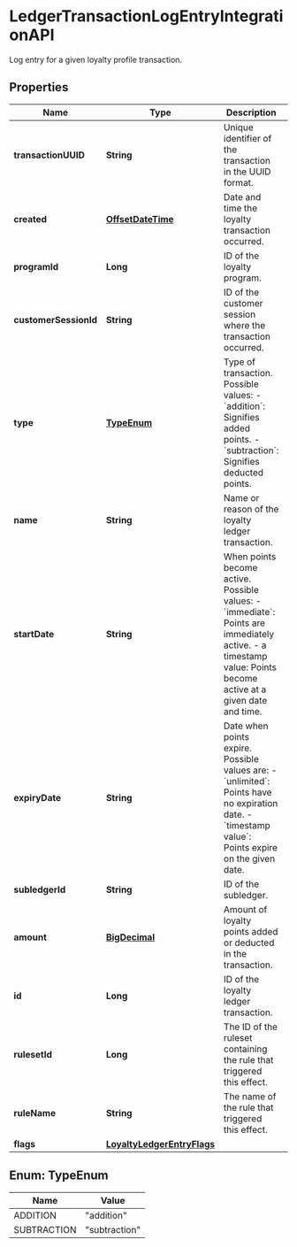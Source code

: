 

# LedgerTransactionLogEntryIntegrationAPI

Log entry for a given loyalty profile transaction.
## Properties

Name | Type | Description | Notes
------------ | ------------- | ------------- | -------------
**transactionUUID** | **String** | Unique identifier of the transaction in the UUID format. | 
**created** | [**OffsetDateTime**](OffsetDateTime.md) | Date and time the loyalty transaction occurred. | 
**programId** | **Long** | ID of the loyalty program. | 
**customerSessionId** | **String** | ID of the customer session where the transaction occurred. |  [optional]
**type** | [**TypeEnum**](#TypeEnum) | Type of transaction. Possible values:   - &#x60;addition&#x60;: Signifies added points.   - &#x60;subtraction&#x60;: Signifies deducted points.  | 
**name** | **String** | Name or reason of the loyalty ledger transaction. | 
**startDate** | **String** | When points become active. Possible values:   - &#x60;immediate&#x60;: Points are immediately active.   - a timestamp value: Points become active at a given date and time.  | 
**expiryDate** | **String** | Date when points expire. Possible values are:   - &#x60;unlimited&#x60;: Points have no expiration date.   - &#x60;timestamp value&#x60;: Points expire on the given date.  | 
**subledgerId** | **String** | ID of the subledger. | 
**amount** | [**BigDecimal**](BigDecimal.md) | Amount of loyalty points added or deducted in the transaction. | 
**id** | **Long** | ID of the loyalty ledger transaction. | 
**rulesetId** | **Long** | The ID of the ruleset containing the rule that triggered this effect. |  [optional]
**ruleName** | **String** | The name of the rule that triggered this effect. |  [optional]
**flags** | [**LoyaltyLedgerEntryFlags**](LoyaltyLedgerEntryFlags.md) |  |  [optional]



## Enum: TypeEnum

Name | Value
---- | -----
ADDITION | &quot;addition&quot;
SUBTRACTION | &quot;subtraction&quot;



